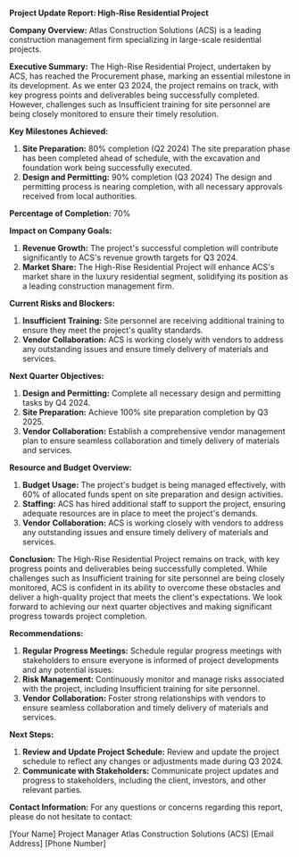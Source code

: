 **Project Update Report: High-Rise Residential Project**

**Company Overview:** Atlas Construction Solutions (ACS) is a leading construction management firm specializing in large-scale residential projects.

**Executive Summary:**
The High-Rise Residential Project, undertaken by ACS, has reached the Procurement phase, marking an essential milestone in its development. As we enter Q3 2024, the project remains on track, with key progress points and deliverables being successfully completed. However, challenges such as Insufficient training for site personnel are being closely monitored to ensure their timely resolution.

**Key Milestones Achieved:**

1. **Site Preparation:** 80% completion (Q2 2024)
The site preparation phase has been completed ahead of schedule, with the excavation and foundation work being successfully executed.
2. **Design and Permitting:** 90% completion (Q3 2024)
The design and permitting process is nearing completion, with all necessary approvals received from local authorities.

**Percentage of Completion:** 70%

**Impact on Company Goals:**

1. **Revenue Growth:** The project's successful completion will contribute significantly to ACS's revenue growth targets for Q3 2024.
2. **Market Share:** The High-Rise Residential Project will enhance ACS's market share in the luxury residential segment, solidifying its position as a leading construction management firm.

**Current Risks and Blockers:**

1. **Insufficient Training:** Site personnel are receiving additional training to ensure they meet the project's quality standards.
2. **Vendor Collaboration:** ACS is working closely with vendors to address any outstanding issues and ensure timely delivery of materials and services.

**Next Quarter Objectives:**

1. **Design and Permitting:** Complete all necessary design and permitting tasks by Q4 2024.
2. **Site Preparation:** Achieve 100% site preparation completion by Q3 2025.
3. **Vendor Collaboration:** Establish a comprehensive vendor management plan to ensure seamless collaboration and timely delivery of materials and services.

**Resource and Budget Overview:**

1. **Budget Usage:** The project's budget is being managed effectively, with 60% of allocated funds spent on site preparation and design activities.
2. **Staffing:** ACS has hired additional staff to support the project, ensuring adequate resources are in place to meet the project's demands.
3. **Vendor Collaboration:** ACS is working closely with vendors to address any outstanding issues and ensure timely delivery of materials and services.

**Conclusion:**
The High-Rise Residential Project remains on track, with key progress points and deliverables being successfully completed. While challenges such as Insufficient training for site personnel are being closely monitored, ACS is confident in its ability to overcome these obstacles and deliver a high-quality project that meets the client's expectations. We look forward to achieving our next quarter objectives and making significant progress towards project completion.

**Recommendations:**

1. **Regular Progress Meetings:** Schedule regular progress meetings with stakeholders to ensure everyone is informed of project developments and any potential issues.
2. **Risk Management:** Continuously monitor and manage risks associated with the project, including Insufficient training for site personnel.
3. **Vendor Collaboration:** Foster strong relationships with vendors to ensure seamless collaboration and timely delivery of materials and services.

**Next Steps:**

1. **Review and Update Project Schedule:** Review and update the project schedule to reflect any changes or adjustments made during Q3 2024.
2. **Communicate with Stakeholders:** Communicate project updates and progress to stakeholders, including the client, investors, and other relevant parties.

**Contact Information:**
For any questions or concerns regarding this report, please do not hesitate to contact:

[Your Name]
Project Manager
Atlas Construction Solutions (ACS)
[Email Address]
[Phone Number]